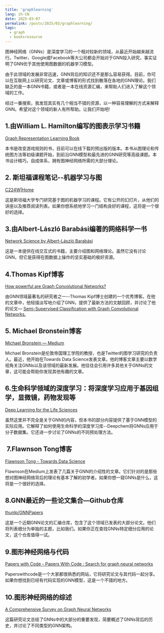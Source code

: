```yaml
---
title: 'graphlearning'
lang: zh-CN
date: 2025-03-07
permalink: /posts/2025/03/graphlearning/
tags:
  - graph
  - booksresourse
---
```

图神经网络（GNNs）是深度学习的一个相对较新的领域，从最近开始越来越流行。Twitter、Google或Facebook等大公司都会开始对于GNN投入研究，事实证明了GNN优于其他使用图数据的机器学习模型。  

由于此领域的发展非常迅速，GNN背后的知识还不是那么容易获得。目前，你可以在互联网上以研究论文、文章或博客的形式找到散落在各地的GNN理论。我们缺乏的是一本GNN书籍，或者是一本在线资源汇编，来帮助人们进入了解这个领域的工作。  

经过一番搜索，我发现其实有几个相当不错的资源，以一种容易理解的方式来解释GNN。希望对这个领域的新人有所帮助。让我们开始吧!

## 1.由William L. Hamilton编写的图表示学习书籍

[Graph Representation Learning Book](https://www.cs.mcgill.ca/~wlh/grl_book/)

本书是改变游戏规则的书，目前可以在线下载的预出版的版本。本书从图理论和传统图方法等初级课题开始，到前沿GNN模型和最先进的GNN研究等高级课题。本书设计精巧，自成体系，拥有图神经网络所需的大部分理论。

## 2\. 斯坦福课程笔记--机器学习与图

[C224W|Home](http://web.stanford.edu/class/cs224w/)

这是斯坦福大学专门研究基于图的机器学习的课程。它有公开的幻灯片，从他们的讲座以及推荐阅读列表。如果你想系统地学习一门结构良好的课程，这将是一个很好的选择。

## 3.由Albert-László Barabási编著的网络科学一书

[Network Science by Albert-László Barabási](http://networksciencebook.com/)

这是一本提供在线交互式的书籍，主要介绍图和网络理论。虽然它没有讨论GNN，但它是获得在图数据上操作的坚实基础的极好资源。

## 4.Thomas Kipf博客

[How powerful are Graph Convolutional Networks?](https://tkipf.github.io/graph-convolutional-networks/)

由GNN领域最著名的研究者之一--Thomas Kipf博士创建的一个优秀博客。在他的文章中，他轻描淡写地介绍了GNN，提供了最新方法的文献回顾，并讨论了他的论文— [Semi-Supervised Classification with Graph Convolutional Networks.](https://arxiv.org/abs/1609.02907)

## 5\. Michael Bronstein博客

[Michael Bronstein — Medium](https://medium.com/@michael.bronstein)

Michael Bronstein是伦敦帝国理工学院的教授，也是Twitter的图学习研究的负责人。最近，他开始在Towards Data Science发表文章。他的博客文章主要以数学视角关注GNNs以及该领域的最新发展。他往往会引用许多其他关于GNNs的文章，这可能会帮助你发现其他有趣的文章。

## 6.生命科学领域的深度学习：将深度学习应用于基因组学，显微镜，药物发现等

[Deep Learning for the Life Sciences](https://www.oreilly.com/library/view/deep-learning-for/9781492039822/)

虽然这里并不完全是关于GNN的内容，但本书的部分内容提供了基于GNN模型的实际应用。它解释了如何使用生命科学的深度学习库--Deepchem将GNNs应用于分子数据集。它还进一步讨论了GNNs的不同预处理方法。

##  7.Flawnson Tong博客

[Flawnson Tong - Towards Data Science](https://towardsdatascience.com/@flawnsontong1)

Flawnson在Medium上发表了几篇关于GNN的介绍性的文章。它们针对的是那些想对图神经网络背后的理论有基本了解的初学者。如果你想一窥GNNs是什么，这将是一个很好的选择。

## 8.GNN最近的一些论文集合—Github仓库

[thunlp/GNNPapers](https://github.com/thunlp/GNNPapers#survey-papers)

这是一个近期GNN论文的汇编仓库，包含了这个领域已发表的大部分论文。他们将列表细分为单独的主题，比如我们。如果你正在查找GNNs特定细分应用的论文，这个仓库值得一试。

## 9.图形神经网络与代码

[Papers with Code - Papers With Code : Search for graph neural networks](https://paperswithcode.com/search?q_meta=&q=graph+neural+networks)

Paperswithcode是一个大家都很熟悉的网站，它将研究论文与其代码一起分享。如果你想找到已经有代码实现的GNN模型，这是一个不错的地方。

## 10.图形神经网络的综述

[A Comprehensive Survey on Graph Neural Networks](https://arxiv.org/abs/1901.00596)

这篇研究论文总结了GNNs中的大部分的重要发现，简要概述了GNNs背后的历史，并讨论了不同类型的GNN架构。

